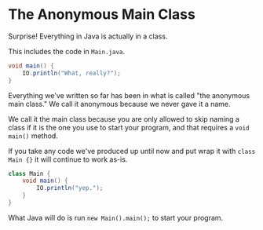 # The Anonymous Main Class

Surprise! Everything in Java is actually in a class.

This includes the code in `Main.java`.

```java
void main() {
    IO.println("What, really?");
}
```

Everything we've written so far has been in what is called "the anonymous main class."
We call it anonymous because we never gave it a name. 

We call it the main class because you are only allowed to skip naming a class if it is the one you use to start your program, and that requires a `void main()` method.

If you take any code we've produced up until now and put wrap it with `class Main {}` it will continue to work as-is.

```java
class Main {
    void main() {
        IO.println("yep.");
    }
}
```

What Java will do is run `new Main().main();` to start your program.


